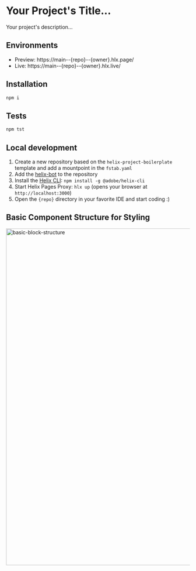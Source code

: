 # Your Project's Title...
Your project's description...

## Environments
- Preview: https://main--{repo}--{owner}.hlx.page/
- Live: https://main--{repo}--{owner}.hlx.live/

## Installation

```sh
npm i
```

## Tests

```sh
npm tst
```

## Local development

1. Create a new repository based on the `helix-project-boilerplate` template and add a mountpoint in the `fstab.yaml`
1. Add the [helix-bot](https://github.com/apps/helix-bot) to the repository
1. Install the [Helix CLI](https://github.com/adobe/helix-cli): `npm install -g @adobe/helix-cli`
1. Start Helix Pages Proxy: `hlx up` (opens your browser at `http://localhost:3000`)
1. Open the `{repo}` directory in your favorite IDE and start coding :)


## Basic Component Structure for Styling

<img width="920" alt="basic-block-structure" src="https://user-images.githubusercontent.com/50930123/173034054-e44ddc4b-2c07-49b0-a21e-eaa5ac8eeabd.png">
